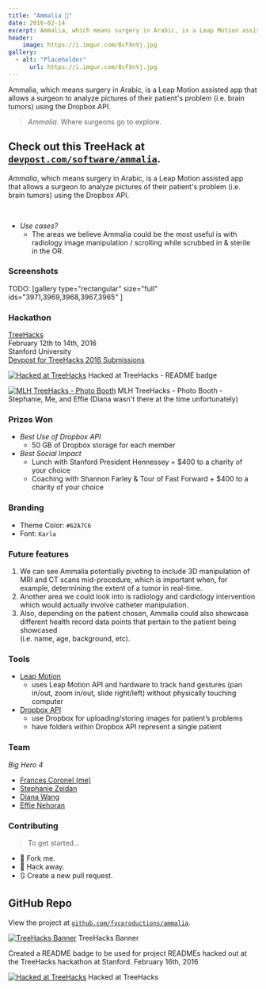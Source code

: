 ```yaml
---
title: "Ammalia 🏥"
date: 2016-02-14
excerpt: Ammalia, which means surgery in Arabic, is a Leap Motion assisted app that allows a surgeon to analyze pictures of their patient's problem (i.e. brain tumors) using the Dropbox API.
header:
    image: https://i.imgur.com/8cFXnVj.jpg
gallery:
  - alt: "Placeholder"
      url: https://i.imgur.com/8cFXnVj.jpg
---
```


Ammalia, which means surgery in Arabic, is a Leap Motion assisted app that allows a surgeon to analyze pictures of their patient's problem (i.e. brain tumors) using the Dropbox API.

> *Ammalia.* Where surgeons go to explore.



Check out this TreeHack at [`devpost.com/software/ammalia`](https://devpost.com/software/ammalia).
-



*Ammalia*, which means surgery in Arabic, is a Leap Motion assisted app
that allows a surgeon to analyze pictures of their patient's problem
(i.e. brain tumors) using the Dropbox API.

 

- *Use cases?*
  - The areas we believe Ammalia could be the most useful is with
        radiology image manipulation / scrolling while scrubbed in &
        sterile in the OR.

### Screenshots

TODO: [gallery type="rectangular" size="full" ids="3971,3969,3968,3967,3965"
]

### Hackathon

[TreeHacks](https://treehacks.com)\
February 12th to 14th, 2016\
Stanford University\
[Devpost for TreeHacks 2016
Submissions](https://treehacks-2016.devpost.com/)

[![Hacked
at
TreeHacks](https://fvcproductions.files.wordpress.com/2016/02/treehacks.png?w=300)](https://fvcproductions.files.wordpress.com/2016/02/treehacks.png)
Hacked at TreeHacks - README badge

[![MLH
TreeHacks - Photo
Booth](https://fvcproductions.files.wordpress.com/2016/02/mlh-photobooth.jpg)](https://fvcproductions.files.wordpress.com/2016/02/mlh-photobooth.jpg)
MLH TreeHacks - Photo Booth - Stephanie, Me, and Effie (Diana wasn't
there at the time unfortunately)

### Prizes Won

- *Best Use of Dropbox API*
  - 50 GB of Dropbox storage for each member
- *Best Social Impact*
  - Lunch with Stanford President Hennessey + \$400 to a charity of
        your choice
  - Coaching with Shannon Farley & Tour of Fast Forward + \$400 to a
        charity of your choice

### Branding

- Theme Color: `#62A7C6`
- Font: `Karla`

### Future features

1. We can see Ammalia potentially pivoting to include 3D manipulation
    of MRI and CT scans mid-procedure, which is important when, for
    example, determining the extent of a tumor in real-time.
2. Another area we could look into is radiology and cardiology
    intervention which would actually involve catheter manipulation.
3. Also, depending on the patient chosen, Ammalia could also showcase
    different health record data points that pertain to the patient
    being showcased\
    (i.e. name, age, background, etc).

### Tools

- [Leap Motion](https://developer.leapmotion.com/)
  - uses Leap Motion API and hardware to track hand gestures (pan
        in/out, zoom in/out, slide right/left) without physically
        touching computer
- [Dropbox API](https://www.dropbox.com/developers)
  - use Dropbox for uploading/storing images for patient’s problems
  - have folders within Dropbox API represent a single patient

### Team

*Big Hero 4*

- [Frances Coronel (me)](https://github.com/fvcproductions)
- [Stephanie Zeidan](https://github.com/stephzeid)
- [Diana Wang](https://github.com/diana-wang)
- [Effie Nehoran](https://github.com/effien3)

### Contributing

> To get started…

- 🍴 Fork me.
- 🔨 Hack away.
- 🔃 Create a new pull request.

GitHub Repo
-----------

View the project at
[`github.com/fvcproductions/ammalia`](https://github.com/fvcproductions/ammalia).

[![TreeHacks
Banner](https://fvcproductions.files.wordpress.com/2016/02/treehacks1.png)](https://fvcproductions.files.wordpress.com/2016/02/treehacks1.png)
TreeHacks Banner

Created a README badge to be used for project READMEs hacked out at the
TreeHacks hackathon at Stanford. February 16th, 2016

[![Hacked at
TreeHacks](https://fvcproductions.files.wordpress.com/2016/02/treehacks.png)](https://fvcproductions.files.wordpress.com/2016/02/treehacks.png)
Hacked at TreeHacks
